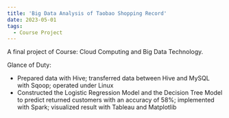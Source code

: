 ```yaml
---
title: 'Big Data Analysis of Taobao Shopping Record'
date: 2023-05-01
tags:
  - Course Project
---
```


A final project of Course: Cloud Computing and Big Data Technology.

Glance of Duty:

-   Prepared data with Hive; transferred data between Hive and MySQL with Sqoop; operated under Linux 
-   Constructed the Logistic Regression Model and the Decision Tree Model to predict returned customers with an accuracy of 58%; implemented with Spark; visualized result with Tableau and Matplotlib 
